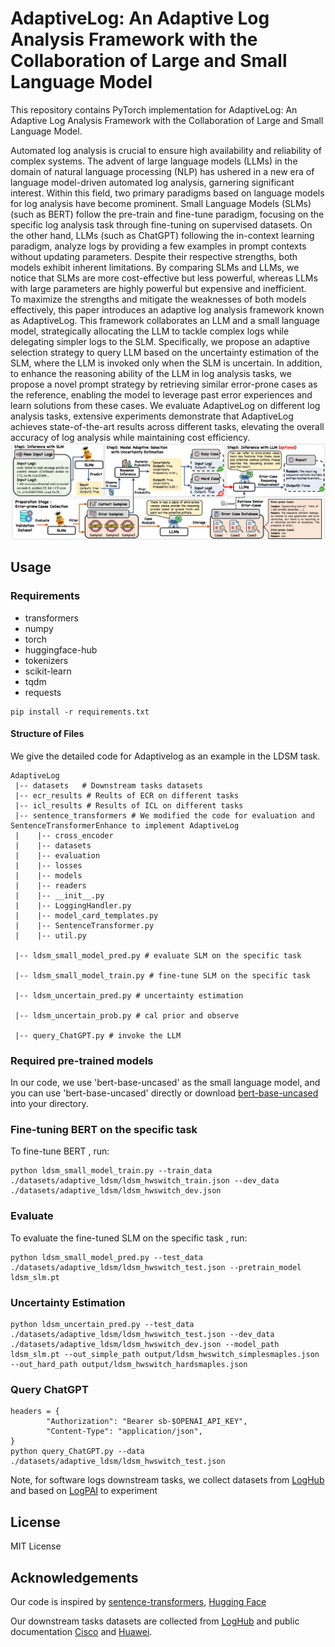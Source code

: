 # AdaptiveLog: An Adaptive Log Analysis Framework with the Collaboration of Large and Small Language Model

This repository contains PyTorch implementation for AdaptiveLog: An Adaptive Log Analysis Framework with the Collaboration of Large and Small Language Model.

Automated log analysis is crucial to ensure high availability and reliability of complex systems. 
The advent of large language models (LLMs) in the domain of natural language processing (NLP) has ushered in a new era of language model-driven automated log analysis, garnering significant interest.
Within this field, two primary paradigms based on language models for log analysis have become prominent. Small Language Models (SLMs) (such as BERT) follow the pre-train and fine-tune paradigm, focusing on the specific log analysis task through fine-tuning on supervised datasets. On the other hand, LLMs (such as ChatGPT) following the in-context learning paradigm, analyze logs by providing a few examples in prompt contexts without updating parameters.
Despite their respective strengths, both models exhibit inherent limitations. 
By comparing SLMs and LLMs, we notice that SLMs are more cost-effective but less powerful, whereas LLMs with large parameters are highly powerful but expensive and inefficient.  
To maximize the strengths and mitigate the weaknesses of both models effectively, this paper introduces an adaptive log analysis framework known as AdaptiveLog. This framework collaborates an LLM and a small language model, strategically allocating the LLM to tackle complex logs while delegating simpler logs to the SLM.
Specifically, we propose an adaptive selection strategy to query LLM based on the uncertainty estimation of the SLM, where the LLM is invoked only when the SLM is uncertain.
In addition,  to enhance the reasoning ability of the LLM in log analysis tasks, we propose a novel prompt strategy by retrieving similar error-prone cases as the reference, enabling the model to leverage past error experiences and learn solutions from these cases.
We evaluate AdaptiveLog on different log analysis tasks, extensive experiments demonstrate that AdaptiveLog achieves state-of-the-art results across different tasks, elevating the overall accuracy of log analysis while maintaining cost efficiency.
![intro](fig/adaptive_framwork.png)

## Usage

### Requirements

- transformers
- numpy
- torch
- huggingface-hub
- tokenizers
- scikit-learn
- tqdm
- requests

```
pip install -r requirements.txt
```

#### Structure of Files
We give the detailed code for Adaptivelog as an example in the LDSM task.

```
AdaptiveLog
 |-- datasets	# Downstream tasks datasets
 |-- ecr_results # Reults of ECR on different tasks
 |-- icl_results # Results of ICL on different tasks
 |-- sentence_transformers # We modified the code for evaluation and SentenceTransformerEnhance to implement AdaptiveLog
 |    |-- cross_encoder
 |    |-- datasets
 |    |-- evaluation
 |    |-- losses
 |    |-- models
 |    |-- readers
 |    |-- __init__.py
 |    |-- LoggingHandler.py
 |    |-- model_card_templates.py
 |    |-- SentenceTransformer.py 
 |    |-- util.py

 |-- ldsm_small_model_pred.py # evaluate SLM on the specific task

 |-- ldsm_small_model_train.py # fine-tune SLM on the specific task
 
 |-- ldsm_uncertain_pred.py # uncertainty estimation 
 
 |-- ldsm_uncertain_prob.py # cal prior and observe
 
 |-- query_ChatGPT.py # invoke the LLM
```



### Required pre-trained models
In our code, we use 'bert-base-uncased'  as the small language model, and you can use 'bert-base-uncased' directly or download [bert-base-uncased](https://huggingface.co/bert-base-uncased) into your directory.

### Fine-tuning BERT on the specific task

To fine-tune BERT , run:

```
python ldsm_small_model_train.py --train_data ./datasets/adaptive_ldsm/ldsm_hwswitch_train.json --dev_data ./datasets/adaptive_ldsm/ldsm_hwswitch_dev.json
```


### Evaluate

To evaluate the fine-tuned SLM on the specific task , run:

```
python ldsm_small_model_pred.py --test_data ./datasets/adaptive_ldsm/ldsm_hwswitch_test.json --pretrain_model ldsm_slm.pt
```

### Uncertainty Estimation

```
python ldsm_uncertain_pred.py --test_data ./datasets/adaptive_ldsm/ldsm_hwswitch_test.json --dev_data ./datasets/adaptive_ldsm/ldsm_hwswitch_dev.json --model_path ldsm_slm.pt --out_simple_path output/ldsm_hwswitch_simplesmaples.json --out_hard_path output/ldsm_hwswitch_hardsmaples.json 
```

### Query ChatGPT

```
headers = {
        "Authorization": "Bearer sb-$OPENAI_API_KEY",
        "Content-Type": "application/json",
}
python query_ChatGPT.py --data  ./datasets/adaptive_ldsm/ldsm_hwswitch_test.json
```

Note, for software logs downstream tasks, we collect datasets from [LogHub](https://github.com/logpai/loghub) and based on [LogPAI](https://github.com/logpai) to experiment



## License
MIT License

## Acknowledgements

Our code is inspired by [sentence-transformers](https://github.com/UKPLab/sentence-transformers/tree/master), [Hugging Face](https://huggingface.co/)

Our downstream tasks datasets are collected from [LogHub](https://github.com/logpai/loghub) and public documentation [Cisco](https://www.cisco.com/c/en/us/support/index.html) and [Huawei](https://support.huawei.com/enterprise/en/index.html).
